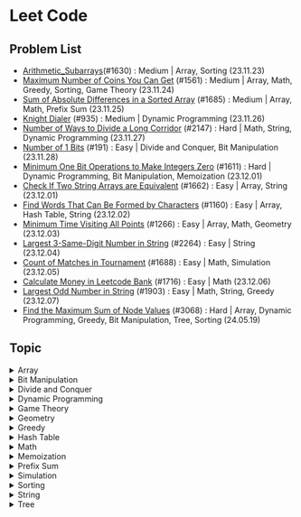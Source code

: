 # Leet Code

## Problem List

- [Arithmetic_Subarrays](./arithmetic_subarrays.py)(#1630) : Medium | Array, Sorting (23.11.23)
- [Maximum Number of Coins You Can Get](./maximum_number_of_coins.py) (#1561) : Medium | Array, Math, Greedy, Sorting, Game Theory (23.11.24)
- [Sum of Absolute Differences in a Sorted Array](./sum_of_absolute_differences_in_a_sorted_array.py) (#1685) : Medium | Array, Math, Prefix Sum (23.11.25)
- [Knight Dialer](./knight_dialer.py) (#935) : Medium | Dynamic Programming (23.11.26)
- [Number of Ways to Divide a Long Corridor](./number_of_ways_to_divide_a_long_corridor.py) (#2147) : Hard | Math, String, Dynamic Programming (23.11.27)
- [Number of 1 Bits](./number_of_1_bits.py) (#191) : Easy | Divide and Conquer, Bit Manipulation (23.11.28)
- [Minimum One Bit Operations to Make Integers Zero](./minimum_one_bit_operations_to_make_integers_zero.py) (#1611) : Hard | Dynamic Programming, Bit Manipulation, Memoization (23.12.01)
- [Check If Two String Arrays are Equivalent](./check_if_two_string_arrays_are_equivalent.py) (#1662) : Easy | Array, String (23.12.01)
- [Find Words That Can Be Formed by Characters](./find_words_that_can_be_formed_by_characters.py) (#1160) : Easy | Array, Hash Table, String (23.12.02)
- [Minimum Time Visiting All Points](./minimum_time_visiting_all_points.py) (#1266) : Easy | Array, Math, Geometry (23.12.03)
- [Largest 3-Same-Digit Number in String](./largest_3-same-digit_number_in_string.py) (#2264) : Easy | String (23.12.04)
- [Count of Matches in Tournament](./count_of_matches_in_tournament.py) (#1688) : Easy | Math, Simulation (23.12.05)
- [Calculate Money in Leetcode Bank](./calculate_money_in_leetcode_bank.py) (#1716) : Easy | Math (23.12.06)
- [Largest Odd Number in String](./largest_odd_number_in_string.py) (#1903) : Easy | Math, String, Greedy (23.12.07)
- [Find the Maximum Sum of Node Values](./find_the_maximum_sum_of_node_values.py.py) (#3068) : Hard | Array, Dynamic Programming, Greedy, Bit Manipulation, Tree, Sorting (24.05.19)




## Topic
<details> 
<summary>Array</summary>
<div markdown="1">

- [Arithmetic_Subarrays](./arithmetic_subarrays.py)(#1630) : Medium, Array, Sorting (23.11.23)
- [Maximum Number of Coins You Can Get](./maximum_number_of_coins.py) (#1561) : Medium | Array, Math, Greedy, Sorting, Game Theory (23.11.24)
- [Sum of Absolute Differences in a Sorted Array](./sum_of_absolute_differences_in_a_sorted_array.py) (#1685) : Medium | Array, Math, Prefix Sum (23.11.25)
- [Check If Two String Arrays are Equivalent](./check_if_two_string_arrays_are_equivalent.py) (#1662) : Easy | Array, String (23.12.01)
- [Find Words That Can Be Formed by Characters](./find_words_that_can_be_formed_by_characters.py) (#1160) : Easy | Array, Hash Table, String (23.12.02)
- [Minimum Time Visiting All Points](./minimum_time_visiting_all_points.py) (#1266) : Easy | Array, Math, Geometry (23.12.03)
- [Find the Maximum Sum of Node Values](./find_the_maximum_sum_of_node_values.py.py) (#3068) : Hard | Array, Dynamic Programming, Greedy, Bit Manipulation, Tree, Sorting (24.05.19)

</div>
</details>

<details> 
<summary>Bit Manipulation</summary>
<div markdown="1">

- [Number of 1 Bits](./number_of_1_bits.py) (#191) : Easy | Divide and Conquer, Bit Manipulation (23.11.28)
- [Minimum One Bit Operations to Make Integers Zero](./minimum_one_bit_operations_to_make_integers_zero.py) (#1611) : Hard | Dynamic Programming, Bit Manipulation, Memoization (23.12.01)
- [Find the Maximum Sum of Node Values](./find_the_maximum_sum_of_node_values.py.py) (#3068) : Hard | Array, Dynamic Programming, Greedy, Bit Manipulation, Tree, Sorting (24.05.19)

</div>
</details>

<details> 
<summary>Divide and Conquer</summary>
<div markdown="1">

- [Number of 1 Bits](./number_of_1_bits.py) (#191) : Easy | Divide and Conquer, Bit Manipulation (23.11.28)

</div>
</details>

<details> 
<summary>Dynamic Programming</summary>
<div markdown="1">

- [Knight Dialer](./knight_dialer.py) (#935) : Medium | Dynamic Programming (23.11.26)
- [Number of Ways to Divide a Long Corridor](./number_of_ways_to_divide_a_long_corridor.py) (#2147) : Hard | Math, String, Dynamic Programming (23.11.27)
- [Minimum One Bit Operations to Make Integers Zero](./minimum_one_bit_operations_to_make_integers_zero.py) (#1611) : Hard | Dynamic Programming, Bit Manipulation, Memoization (23.12.01)
- [Find the Maximum Sum of Node Values](./find_the_maximum_sum_of_node_values.py.py) (#3068) : Hard | Array, Dynamic Programming, Greedy, Bit Manipulation, Tree, Sorting (24.05.19)

</div>
</details>

<details> 
<summary>Game Theory</summary>
<div markdown="1">

- [Maximum Number of Coins You Can Get](./maximum_number_of_coins.py) (#1561) : Medium | Array, Math, Greedy, Sorting, Game Theory (23.11.24)

</div>
</details>

<details> 
<summary>Geometry</summary>
<div markdown="1">

- [Minimum Time Visiting All Points](./minimum_time_visiting_all_points.py) (#1266) : Easy | Array, Math, Geometry (23.12.03)

</div>
</details>

<details> 
<summary>Greedy</summary>
<div markdown="1">

- [Maximum Number of Coins You Can Get](./maximum_number_of_coins.py) (#1561) : Medium | Array, Math, Greedy, Sorting, Game Theory (23.11.24)
- [Largest Odd Number in String](./largest_odd_number_in_string.py) (#1903) : Easy | Math, String, Greedy (23.12.07)
- [Find the Maximum Sum of Node Values](./find_the_maximum_sum_of_node_values.py.py) (#3068) : Hard | Array, Dynamic Programming, Greedy, Bit Manipulation, Tree, Sorting (24.05.19)

</div>
</details>

<details> 
<summary>Hash Table</summary>
<div markdown="1">

- [Find Words That Can Be Formed by Characters](./find_words_that_can_be_formed_by_characters.py) (#1160) : Easy | Array, Hash Table, String (23.12.02)

</div>
</details>

<details> 
<summary>Math</summary>
<div markdown="1">

- [Maximum Number of Coins You Can Get](./maximum_number_of_coins.py) (#1561) : Medium | Array, Math, Greedy, Sorting, Game Theory (23.11.24)
- [Sum of Absolute Differences in a Sorted Array](./sum_of_absolute_differences_in_a_sorted_array.py) (#1685) : Medium | Array, Math, Prefix Sum (23.11.25)
- [Number of Ways to Divide a Long Corridor](./number_of_ways_to_divide_a_long_corridor.py) (#2147) : Hard | Math, String, Dynamic Programming (23.11.27)
- [Minimum Time Visiting All Points](./minimum_time_visiting_all_points.py) (#1266) : Easy | Array, Math, Geometry (23.12.03)
- [Count of Matches in Tournament](./count_of_matches_in_tournament.py) (#1688) : Easy | Math, Simulation (23.12.05)
- [Calculate Money in Leetcode Bank](./calculate_money_in_leetcode_bank.py) (#1716) : Easy | Math (23.12.06)
- [Largest Odd Number in String](./largest_odd_number_in_string.py) (#1903) : Easy | Math, String, Greedy (23.12.07)

</div>
</details>

<details> 
<summary>Memoization</summary>
<div markdown="1">

- [Minimum One Bit Operations to Make Integers Zero](./minimum_one_bit_operations_to_make_integers_zero.py) (#1611) : Hard | Dynamic Programming, Bit Manipulation, Memoization (23.12.01)

</div>
</details>

<details> 
<summary>Prefix Sum</summary>
<div markdown="1">

- [Sum of Absolute Differences in a Sorted Array](./sum_of_absolute_differences_in_a_sorted_array.py) (#1685) : Medium | Array, Math, Prefix Sum (23.11.25)

</div>
</details>

<details> 
<summary>Simulation</summary>
<div markdown="1">

- [Count of Matches in Tournament](./count_of_matches_in_tournament.py) (#1688) : Easy | Math, Simulation (23.12.05)

</div>
</details>

<details> 
<summary>Sorting</summary>
<div markdown="1">

- [Arithmetic_Subarrays](./arithmetic_subarrays.py)(#1630) : Medium, Array, Sorting (23.11.23)
- [Maximum Number of Coins You Can Get](./maximum_number_of_coins.py) (#1561) : Medium | Array, Math, Greedy, Sorting, Game Theory (23.11.24)
- [Find the Maximum Sum of Node Values](./find_the_maximum_sum_of_node_values.py.py) (#3068) : Hard | Array, Dynamic Programming, Greedy, Bit Manipulation, Tree, Sorting (24.05.19)

</div>
</details>

<details> 
<summary>String</summary>
<div markdown="1">

- [Number of Ways to Divide a Long Corridor](./number_of_ways_to_divide_a_long_corridor.py) (#2147) : Hard | Math, String, Dynamic Programming (23.11.27)
- [Check If Two String Arrays are Equivalent](./check_if_two_string_arrays_are_equivalent.py) (#1662) : Easy | Array, String (23.12.01)
- [Find Words That Can Be Formed by Characters](./find_words_that_can_be_formed_by_characters.py) (#1160) : Easy | Array, Hash Table, String (23.12.02)
- [Largest 3-Same-Digit Number in String](./largest_3-same-digit_number_in_string.py) (#2264) : Easy | String (23.12.04)
- [Largest Odd Number in String](./largest_odd_number_in_string.py) (#1903) : Easy | Math, String, Greedy (23.12.07)

</div>
</details>

<details> 
<summary>Tree</summary>
<div markdown="1">

- [Find the Maximum Sum of Node Values](./find_the_maximum_sum_of_node_values.py.py) (#3068) : Hard | Array, Dynamic Programming, Greedy, Bit Manipulation, Tree, Sorting (24.05.19)

</div>
</details>